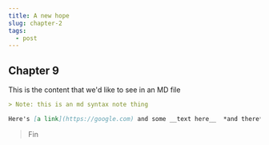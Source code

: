 ```yaml
---
title: A new hope
slug: chapter-2
tags:
  - post
---
```

## Chapter 9

This is the content that we'd like to see in an MD file

```md
> Note: this is an md syntax note thing

Here's [a link](https://google.com) and some __text here__  *and there*.
```

> Fin
